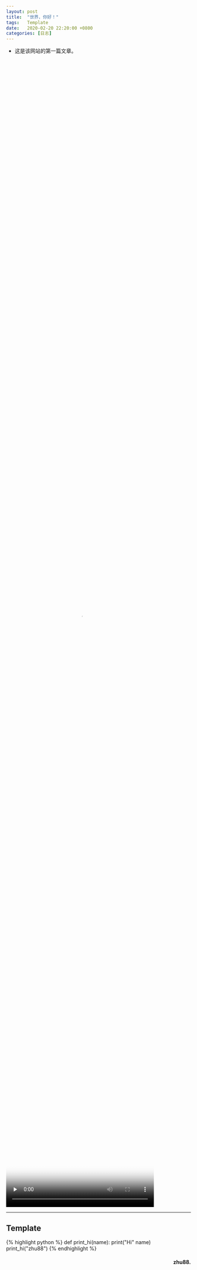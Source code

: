 ```yaml
---
layout:	post
title:	"世界，你好！"
tags:	Template
date:	2020-02-20 22:20:00 +0800
categories:	[日志] 
---
```


<style>
video {object-fit:fill; width:80%; height:80%;}
</style>

- 这是该网站的第一篇文章。

<video id="video" controls="controls" preload="none" poster="/assets/imgs/video.jpg">
      <source id="mp4" src="http://www.zhu88.net/file/XiangSi.mp4" type="video/mp4"></video>

---

## Template

{% highlight python %}
def print_hi(name):
   print("Hi" name)
print_hi("zhu88")
{% endhighlight %}



<h4 align = "right">zhu88.</h4>

